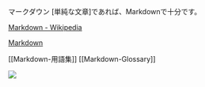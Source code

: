 マークダウン
[単純な文章]であれば、Markdownで十分です。

[Markdown \- Wikipedia](https://ja.wikipedia.org/wiki/Markdown)


[Markdown](https://scrapbox.io/suto3/Markdown)

[[Markdown-用語集]]
[[Markdown-Glossary]]

![](https://img.shields.io/badge/Markdown-000000.svg?style=for-the-badge&logo=Markdown)